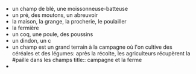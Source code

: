 - un champ de blé, une moissonneuse-batteuse
- un pré, des moutons, un abreuvoir
- la maison, la grange, la procherie, le poulailler
- la fermière
- un coq, une poule, des poussins
- un dindon, un c
- un champ est un grand terrain à la campagne où l'on cultive des céréales et des légumes: après la récolte, les agriculteurs récupèrent la #paille dans les champs
  title:: campagne et la ferme
-